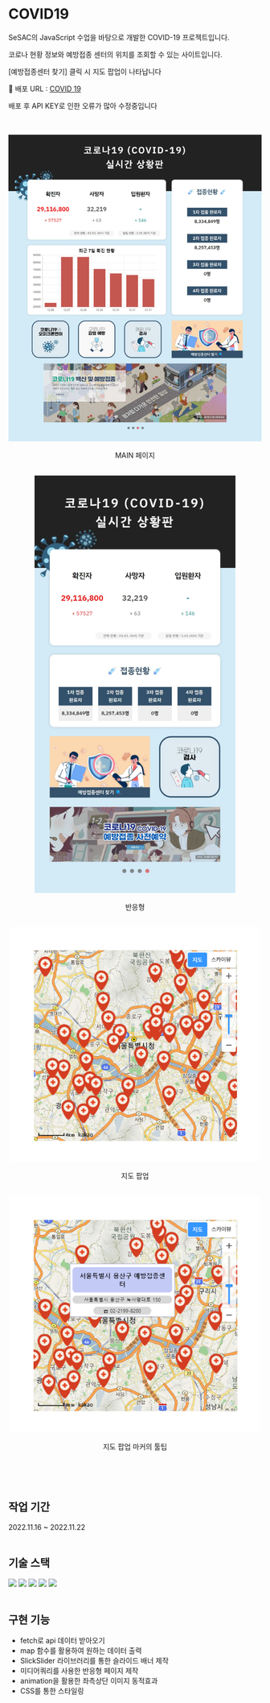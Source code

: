 <h1>COVID19</h1>

<p>SeSAC의 JavaScript 수업을 바탕으로 개발한 COVID-19 프로젝트입니다.</p>
<p>코로나 현황 정보와 예방접종 센터의 위치를 조회할 수 있는 사이트입니다.</p>
<p>[예방접종센터 찾기] 클릭 시 지도 팝업이 나타납니다</p>

<p>🔗 배포 URL : <a href='https://jaeeun-covid19.netlify.app/'> COVID 19</a></p>
<p>배포 후 API KEY로 인한 오류가 많아 수정중입니다</p>
<br/>
<br/>

<div align="center">
  <img src="img/main1.JPG" alt="main1_img" width="700">
  <p>MAIN 페이지</p>
  <br/>
  <img src="img/main2.JPG" alt="List_img" width="400">
  <p>반응형</p>
  <br/>
  <img src="img/map1.png" alt="map1_img" width="500">
  <p>지도 팝업</p>
  <br/>
  <img src="img/map2.png" alt="map2_img" width="500">
  <p>지도 팝업 마커의 툴팁</p>
  <br/>
</div>

<br/>
<br/>

## 작업 기간

2022.11.16 ~ 2022.11.22
<br/>
<br/>

## 기술 스택

<img src="https://img.shields.io/badge/HTML5-E34F26?style=flat-square&logo=HTML5&logoColor=white"/> <img src="https://img.shields.io/badge/CSS3-1572B6?style=flat-square&logo=CSS3&logoColor=white"/> <img src="https://img.shields.io/badge/Javascript-F7DF1E?style=flat-square&logo=Javascript&logoColor=white"/> <img src="https://img.shields.io/badge/jquery-%230769AD.svg?style=flat-square&logo=jquery&logoColor=white"/> <img src="https://img.shields.io/badge/Github-181717?style=flat-square&logo=Github&logoColor=white"/>
<br/>
<br/>

## 구현 기능

- fetch로 api 데이터 받아오기
- map 함수를 활용하여 원하는 데이터 출력
- SlickSlider 라이브러리를 통한 슬라이드 배너 제작
- 미디어쿼리를 사용한 반응형 페이지 제작
- animation을 활용한 좌측상단 이미지 동적효과
- CSS를 통한 스타일링
  <br/>
